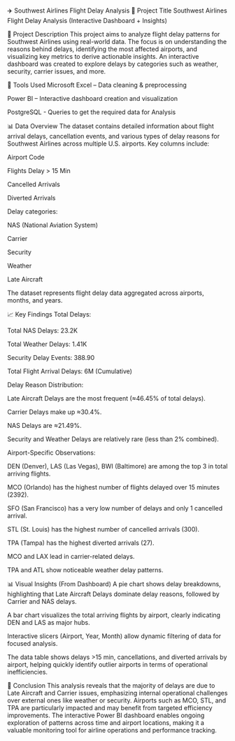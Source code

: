 ✈️ Southwest Airlines Flight Delay Analysis
📌 Project Title
Southwest Airlines Flight Delay Analysis (Interactive Dashboard + Insights)

📄 Project Description
This project aims to analyze flight delay patterns for Southwest Airlines using real-world data. The focus is on understanding the reasons behind delays, identifying the most affected airports, and visualizing key metrics to derive actionable insights. An interactive dashboard was created to explore delays by categories such as weather, security, carrier issues, and more.

🧰 Tools Used
Microsoft Excel – Data cleaning & preprocessing

Power BI – Interactive dashboard creation and visualization

PostgreSQL - Queries to get the required data for Analysis 

📊 Data Overview
The dataset contains detailed information about flight arrival delays, cancellation events, and various types of delay reasons for Southwest Airlines across multiple U.S. airports. Key columns include:

Airport Code

Flights Delay > 15 Min

Cancelled Arrivals

Diverted Arrivals

Delay categories:

NAS (National Aviation System)

Carrier

Security

Weather

Late Aircraft

The dataset represents flight delay data aggregated across airports, months, and years.

📈 Key Findings
Total Delays:

Total NAS Delays: 23.2K

Total Weather Delays: 1.41K

Security Delay Events: 388.90

Total Flight Arrival Delays: 6M (Cumulative)

Delay Reason Distribution:

Late Aircraft Delays are the most frequent (≈46.45% of total delays).

Carrier Delays make up ≈30.4%.

NAS Delays are ≈21.49%.

Security and Weather Delays are relatively rare (less than 2% combined).

Airport-Specific Observations:

DEN (Denver), LAS (Las Vegas), BWI (Baltimore) are among the top 3 in total arriving flights.

MCO (Orlando) has the highest number of flights delayed over 15 minutes (2392).

SFO (San Francisco) has a very low number of delays and only 1 cancelled arrival.

STL (St. Louis) has the highest number of cancelled arrivals (300).

TPA (Tampa) has the highest diverted arrivals (27).

MCO and LAX lead in carrier-related delays.

TPA and ATL show noticeable weather delay patterns.

📊 Visual Insights (From Dashboard)
A pie chart shows delay breakdowns, highlighting that Late Aircraft Delays dominate delay reasons, followed by Carrier and NAS delays.

A bar chart visualizes the total arriving flights by airport, clearly indicating DEN and LAS as major hubs.

Interactive slicers (Airport, Year, Month) allow dynamic filtering of data for focused analysis.

The data table shows delays >15 min, cancellations, and diverted arrivals by airport, helping quickly identify outlier airports in terms of operational inefficiencies.

🧾 Conclusion
This analysis reveals that the majority of delays are due to Late Aircraft and Carrier issues, emphasizing internal operational challenges over external ones like weather or security. Airports such as MCO, STL, and TPA are particularly impacted and may benefit from targeted efficiency improvements. The interactive Power BI dashboard enables ongoing exploration of patterns across time and airport locations, making it a valuable monitoring tool for airline operations and performance tracking.
